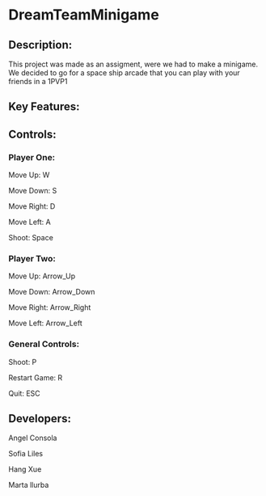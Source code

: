 # DreamTeamMinigame
## Description:
This project was made as an assigment, were we had to make a minigame. We decided to go for a space ship arcade that you can play with your friends in a 1PVP1

## Key Features:


## Controls:

### Player One:

Move Up: W

Move Down: S

Move Right: D

Move Left: A

Shoot: Space

### Player Two:

Move Up: Arrow_Up

Move Down: Arrow_Down

Move Right: Arrow_Right

Move Left: Arrow_Left

### General Controls:

Shoot: P

Restart Game: R

Quit: ESC

## Developers:
Angel Consola

Sofia Liles

Hang Xue

Marta llurba

